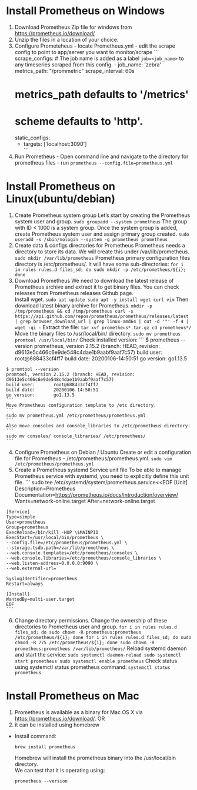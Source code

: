 # Install Prometheus on Windows
  1. Download Prometheus Zip file for windows from https://prometheus.io/download/
  2. Unzip the files in a location of your choice.
  3. Configure Prometeheus
    - locate Prometheus.yml
    - edit the scrape config to point to app/server you want to monitor/scrape
    ```
    scrape_configs:
    # The job name is added as a label `job=<job_name>` to any timeseries scraped from this config.
    - job_name: 'zebra'
        metrics_path: "/prommetric"
        scrape_interval: 60s
        # metrics_path defaults to '/metrics'
        # scheme defaults to 'http'.
        static_configs:
        - targets: ['localhost:3090']  
    ```
  4. Run Prometheus
    - Open command line and navigate to the directory for prometheus files
    - run
    ```
    prometheus --config.file=prometheus.yml
    ```
# Install Prometheus on Linux(ubuntu/debian)
  1. Create Prometheus system group
    Let’s start by creating the Prometheus system user and group.
    ```
    sudo groupadd --system prometheus
    ```
    The group with ID < 1000 is a system group. Once the system group is added, create Prometheus system user and assign primary group created.
    ```
    sudo useradd -s /sbin/nologin --system -g prometheus prometheus
    ```
  2. Create data & configs directories for Prometheus
    Prometheus needs a directory to store its data. We will create this under /var/lib/prometheus.
    ```
    sudo mkdir /var/lib/prometheus
    ```
    Prometheus primary configuration files directory is /etc/prometheus/. It will have some sub-directories:
    ```
    for i in rules rules.d files_sd; do sudo mkdir -p /etc/prometheus/${i}; done
    ```
  3. Download Prometheus
    We need to download the latest release of Prometheus archive and extract it to get binary files. You can check releases from Prometheus releases Github page.  
    Install wget.
    ```
    sudo apt update
    sudo apt -y install wget curl vim
    ```
    Then download latest binary archive for Prometheus.
    ```
    mkdir -p /tmp/prometheus && cd /tmp/prometheus
    curl -s https://api.github.com/repos/prometheus/prometheus/releases/latest | grep browser_download_url | grep linux-amd64 | cut -d '"' -f 4 | wget -qi -
    ```
    Extract the file:
    ```
    tar xvf prometheus*.tar.gz
    cd prometheus*/
    ```
    Move the binary files to /usr/local/bin/ directory.
    ```
    sudo mv prometheus promtool /usr/local/bin/
    ```
    Check installed version:
    ```
    $ prometheus --version
    prometheus, version 2.15.2 (branch: HEAD, revision: d9613e5c466c6e9de548c4dae1b9aabf9aaf7c57)
    build user:       root@688433cf4ff7
    build date:       20200106-14:50:51
    go version:       go1.13.5

    $ promtool --version
    promtool, version 2.15.2 (branch: HEAD, revision: d9613e5c466c6e9de548c4dae1b9aabf9aaf7c57)
    build user:       root@688433cf4ff7
    build date:       20200106-14:50:51
    go version:       go1.13.5
    ```
    Move Prometheus configuration template to /etc directory.
    ```
    sudo mv prometheus.yml /etc/prometheus/prometheus.yml
    ```
    Also move consoles and console_libraries to /etc/prometheus directory:
    ```
    sudo mv consoles/ console_libraries/ /etc/prometheus/
    ```
  4. Configure Prometheus on Debian / Ubuntu
    Create or edit a configuration file for Prometheus – /etc/prometheus/prometheus.yml.
    ```
    sudo vim /etc/prometheus/prometheus.yml
    ```
  5. Create a Prometheus systemd Service unit file
    To be able to manage Prometheus service with systemd, you need to explicitly define this unit file.
    ```
    sudo tee /etc/systemd/system/prometheus.service<<EOF
    [Unit]
    Description=Prometheus
    Documentation=https://prometheus.io/docs/introduction/overview/
    Wants=network-online.target
    After=network-online.target

    [Service]
    Type=simple
    User=prometheus
    Group=prometheus
    ExecReload=/bin/kill -HUP \$MAINPID
    ExecStart=/usr/local/bin/prometheus \
    --config.file=/etc/prometheus/prometheus.yml \
    --storage.tsdb.path=/var/lib/prometheus \
    --web.console.templates=/etc/prometheus/consoles \
    --web.console.libraries=/etc/prometheus/console_libraries \
    --web.listen-address=0.0.0.0:9090 \
    --web.external-url=

    SyslogIdentifier=prometheus
    Restart=always

    [Install]
    WantedBy=multi-user.target
    EOF
    ```
  6. Change directory permissions.
    Change the ownership of these directories to Prometheus user and group.
    ```
    for i in rules rules.d files_sd; do sudo chown -R prometheus:prometheus /etc/prometheus/${i}; done
    for i in rules rules.d files_sd; do sudo chmod -R 775 /etc/prometheus/${i}; done
    sudo chown -R prometheus:prometheus /var/lib/prometheus/
    ```
    Reload systemd daemon and start the service:
    ```
    sudo systemctl daemon-reload
    sudo systemctl start prometheus
    sudo systemctl enable prometheus
    ```
    Check status using systemctl status prometheus command:
    ```
    systemctl status prometheus
    ```
# Install Prometheus on Mac
  1. Prometheus is available as a binary for Mac OS X via https://prometheus.io/download/.
  OR
  2. it can be installed using homebrew
  - Install command:
    ```
    brew install prometheus
    ```
    Homebrew will install the prometheus binary into the /usr/local/bin directory.  
    We can test that it is operating using:
    ```
    prometheus --version
    ```
